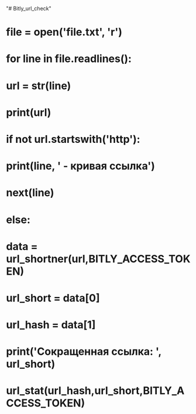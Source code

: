 "# Bitly_url_check" 
# file = open('file.txt', 'r')
# for line in file.readlines():
#     url = str(line)
#     print(url)
#     if not url.startswith('http'):
#         print(line, ' - кривая ссылка')
#         next(line)
#     else:
#         data = url_shortner(url,BITLY_ACCESS_TOKEN)
#         url_short = data[0]
#         url_hash =  data[1]
# 
#         print('Сокращенная ссылка: ', url_short)
# 
#         url_stat(url_hash,url_short,BITLY_ACCESS_TOKEN)
